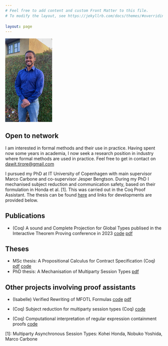 ```yaml
---
# Feel free to add content and custom Front Matter to this file.
# To modify the layout, see https://jekyllrb.com/docs/themes/#overriding-theme-defaults

layout: page
---
```


<img src="assets/dawit_photo.jpeg" width="150" alt="">

## Open to network
I am interested in formal methods and their use in practice. Having
spent now some years in academia, I now seek a research position in
industry where formal methods are used in practice. Feel free to get
in contact on dawit.tirore@gmail.com        

I pursued my PhD at IT University of Copenhagen with main 
supervisor Marco Carbone and co-supervisor Jesper Bengtson.
During my PhD I mechanised subject reduction and communication safety,
based on their formulation in Honda et al. [1]. This was carried out
in the Coq Proof Assistant. The thesis can be found
[here](/assets/thesis.pdf) and links for developments are provided
below.    

## Publications 
* (Coq) A sound and Complete Projection for Global Types publised in the
Interactive Theorem Proving conference in 2023
[code](https://github.com/Tirore96/projection) [pdf](/assets/itp.pdf)

## Theses
* MSc thesis: A Propositional Calculus for Contract Specification (Coq) 
  [pdf](/assets/report.pdf) [code](https://github.com/Tirore96/csl_derivatives)
* PhD thesis: A Mechanisation of Multiparty Session Types [pdf](/assets/thesis.pdf)


## Other projects involving proof assistants
* (Isabelle) Verified Rewriting of MFOTL Formulas
  [code](https://github.com/Tirore96/verimon-rewriting) [pdf](/assets/mfotl.pdf)

* (Coq) Subject reduction for multiparty session types (Coq)
  [code](https://github.com/Tirore96/subject_reduction)

* (Coq) Computational interpretation of regular expression containment
  proofs [code](https://github.com/Tirore96/containment)



\[1\]: Multiparty Asynchronous Session Types: Kohei Honda, Nobuko Yoshida, Marco Carbone
